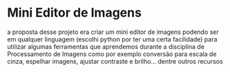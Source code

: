# Mini Editor de Imagens

a proposta desse projeto era criar um mini editor de imagens podendo ser em qualquer linguagem (escolhi python por ter uma certa facilidade) para utilizar algumas ferramentas que aprendemos durante a disciplina de Processamento de Imagens como por exemplo conversão para escala de cinza, espelhar imagens, ajustar contraste e brilho... dentre outros recursos